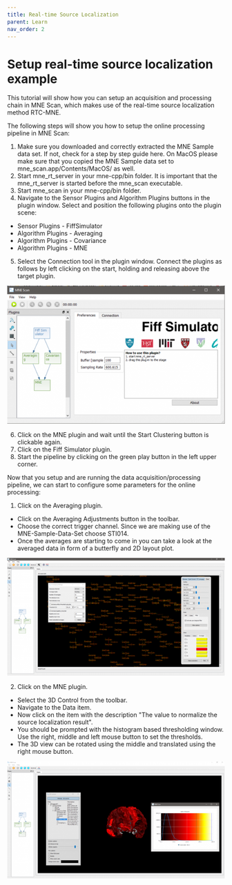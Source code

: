 ```yaml
---
title: Real-time Source Localization
parent: Learn
nav_order: 2
---
```

# Setup real-time source localization example

This tutorial will show how you can setup an acquisition and processing chain in MNE Scan, which makes use of the real-time source localization method RTC-MNE.

The following steps will show you how to setup the online processing pipeline in MNE Scan:

1. Make sure you downloaded and correctly extracted the MNE Sample data set. If not, check for a step by step guide here. On MacOS please make sure that you copied the MNE Sample data set to mne_scan.app/Contents/MacOS/ as well.
2. Start mne_rt_server in your mne-cpp/bin folder. It is important that the mne_rt_server is started before the mne_scan executable.
3. Start mne_scan in your mne-cpp/bin folder.
4. Navigate to the Sensor Plugins and Algorithm Plugins buttons in the plugin window. Select and position the following plugins onto the plugin scene:
 * Sensor Plugins - FiffSimulator
 * Algorithm Plugins - Averaging
 * Algorithm Plugins - Covariance
 * Algorithm Plugins - MNE
5. Select the Connection tool in the plugin window. Connect the plugins as follows by left clicking on the start, holding and releasing above the target plugin.

![](../../images/source_loc_example1.PNG)

6. Click on the MNE plugin and wait until the Start Clustering button is clickable again.
7. Click on the Fiff Simulator plugin.
8. Start the pipeline by clicking on the green play button in the left upper corner.

Now that you setup and are running the data acquisition/processing pipeline, we can start to configure some parameters for the online processing:

1. Click on the Averaging plugin.
 * Click on the Averaging Adjustments button in the toolbar.
 * Choose the correct trigger channel. Since we are making use of the MNE-Sample-Data-Set choose STI014.
 * Once the averages are starting to come in you can take a look at the averaged data in form of a butterfly and 2D layout plot.

![](../../images/source_loc_example2.PNG)

2. Click on the MNE plugin.
 * Select the 3D Control from the toolbar.
 * Navigate to the Data item.
 * Now click on the item with the description "The value to normalize the source localization result".
 * You should be prompted with the histogram based thresholding window. Use the right, middle and left mouse button to set the thresholds.
 *  The 3D view can be rotated using the middle and translated using the right mouse button.

![](../../images/source_loc_example3.PNG)
